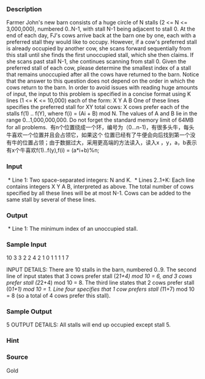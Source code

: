
### Description
Farmer John's new barn consists of a huge circle of N stalls (2 <= N <= 3,000,000), numbered 0..N-1, with stall N-1 being adjacent to stall 0. At the end of each day, FJ's cows arrive back at the barn one by one, each with a preferred stall they would like to occupy. However, if a cow's preferred stall is already occupied by another cow, she scans forward sequentially from this stall until she finds the first unoccupied stall, which she then claims. If she scans past stall N-1, she continues scanning from stall 0. Given the preferred stall of each cow, please determine the smallest index of a stall that remains unoccupied after all the cows have returned to the barn. Notice that the answer to this question does not depend on the order in which the cows return to the barn. In order to avoid issues with reading huge amounts of input, the input to this problem is specified in a concise format using K lines (1 <= K <= 10,000) each of the form: X Y A B One of these lines specifies the preferred stall for XY total cows: X cows prefer each of the stalls f(1) .. f(Y), where f(i) = (Ai + B) mod N. The values of A and B lie in the range 0...1,000,000,000. Do not forget the standard memory limit of 64MB for all problems. 
有n个位置绕成一个环，编号为（0...n-1)，有很多头牛，每头牛喜欢一个位置并且会占领它，如果这个 位置已经有了牛便会向后找到第一个没有牛的位置占领；由于数据过大，采用更高端的方法读入，读入x ，y，a，b表示有x个牛喜欢f(1)..f(y),f(i) = (a*i+b)%n;



### Input
 * Line 1: Two space-separated integers: N and K. 
 * Lines 2..1+K: Each line contains integers X Y A B, interpreted as above. The total number of cows specified by all these lines will be at most N-1. Cows can be added to the same stall by several of these lines. 
### Output
 * Line 1: The minimum index of an unoccupied stall. 

### Sample Input
10 3
3 2 2 4
2 1 0 1
1 1 1 7 

INPUT DETAILS: There are 10 stalls in the barn, numbered 0..9. The second line of input states that 3 cows prefer stall (2*1+4) mod 10 = 6, and 3 cows prefer stall (2*2+4) mod 10 = 8. The third line states that 2 cows prefer stall (0*1+1) mod 10 = 1. Line four specifies that 1 cow prefers stall (1*1+7) mod 10 = 8 (so a total of 4 cows prefer this stall). 
### Sample Output
5 
OUTPUT DETAILS: All stalls will end up occupied except stall 5. 
### Hint

### Source
Gold
